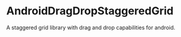 # AndroidDragDropStaggeredGrid
A staggered grid library with drag and drop capabilities for android.
